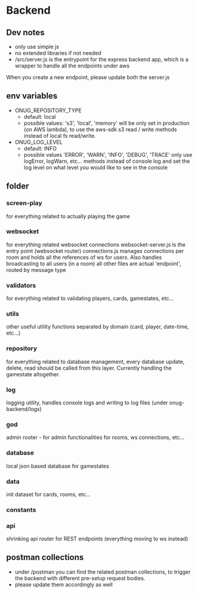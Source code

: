# Backend

## Dev notes
- only use simple js
- no extended libraries if not needed
- /src/server.js is the entrypoint for the express backend app, which is a wrapper to handle all the endpoints under aws

When you create a new endpoint, please update both the server.js

## env variables
- ONUG_REPOSITORY_TYPE
  - default: local
  - possible values: 's3', 'local', 'memory'
will be only set in production (on AWS lambda), to use the aws-sdk s3 read / write methods instead of local fs read/write. 
- ONUG_LOG_LEVEL
  - default: INFO
  - possible values 'ERROR', 'WARN', 'INFO', 'DEBUG', 'TRACE'
  only use logError, logWarn, etc... methods instead of console log and set the log level on what level you would like to see in the console

## folder

### screen-play
for everything related to actually playing the game

### websocket
for everything related websocket connections
websocket-server.js is the entry point (websocket router)
connections.js manages connections per room and holds all the references of ws for users. Also handles broadcasting to all users (in a room)
all other files are actual 'endpoint', routed by message type

### validators
for everything related to validating players, cards, gamestates, etc...

### utils
other useful utility functions separated by domain (card, player, date-time, etc...)

### repository
for everything related to database management, every database update, delete, read should be called from this layer. Currently handling the gamestate altogether.

### log
logging utility, handles console logs and writing to log files (under onug-backend/logs)

### god
admin rooter - for admin functionalities for rooms, ws connections, etc...

### database
local json based database for gamestates

### data
init dataset for cards, rooms, etc...

### constants

### api
shrinking api router for REST endpoints (everything moving to ws instead)


## postman collections
- under /postman you can find the related postman collections, to trigger the backend with different pre-setup request bodies.
- please update them accordingly as well

